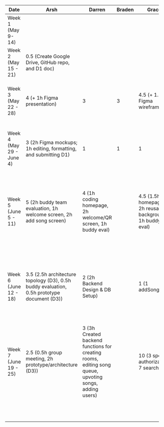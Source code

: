 
| Date                     | Arsh                                                                                       | Darren                                                                                                | Braden | Grace                                                      | Maximus                                                | Kenneth                                                                                 | Task                                                                                                                                   |
|--------------------------|--------------------------------------------------------------------------------------------|-------------------------------------------------------------------------------------------------------|--------|------------------------------------------------------------|--------------------------------------------------------|-----------------------------------------------------------------------------------------|----------------------------------------------------------------------------------------------------------------------------------------|
| Week 1 (May 9- 14)       |                                                                                            |                                                                                                       |        |                                                            |                                                        |                                                                                         |                                                                                                                                        |
| Week 2 (May 15 - 21)     | 0.5 (Create Google Drive, GitHub repo, and D1 doc)                                         |                                                                                                       |        |                                                            |                                                        |                                                                                         |                                                                                                                                        |
| Week 3 (May 22 - 28)     | 4 (+ 1h Figma presentation)                                                                | 3                                                                                                     | 3      | 4.5 (+ 1.5h Figma wireframe)                               | 3                                                      | 3                                                                                       | First meeting, brainstorming and discussing features and work on presentation                                                          |
| Week 4 (May 29 - June 4) | 3 (2h Figma mockups; 1h editing, formatting, and submitting D1)                            | 1                                                                                                     | 1      | 1                                                          | 1                                                      | 1                                                                                       | Discuss server details and how to communicate with Spotify API, complete project proposal                                              |
| Week 5 (June 5 - 11)     | 5 (2h buddy team evaluation, 1h welcome screen, 2h add song screen)                        | 4 (1h coding homepage, 2h welcome/QR screen, 1h buddy eval)                                           |        | 4.5 (1.5h homepage, 2h reusable background, 1h buddy eval) | 0.5 (Helped tweak welcome screen)                      | 5.5 (2h worked on welcome screen, 1h buddy eval, 2.5 song queue screen)                 | Complete initial version of welcome screen, add song screen, and song queue screen and  complete the bulk of the buddy team evaluation |
| Week 6 (June 12 - 18)    | 3.5 (2.5h architecture topology (D3), 0.5h buddy evaluation, 0.5h prototype document (D3)) | 2 (2h Backend Design & DB Setup)                                                                      |        | 1 (1 addSong UI)                                           | 2 (2h Backend Design & DB Setup)                       | 3 (1h host queue, progress bar, and control buttons, 2h setup retrofit and spotify api) |                                                                                                                                        |
| Week 7 (June 19 - 25)    | 2.5 (0.5h group meeting, 2h prototype/architecture (D3))                                   | 3 (3h Created backend functions for creating rooms, editing song queue, upvoting songs, adding users) |        | 10 (3 spotify authorization, 7 search api)                              | 2 (able to add songs from add song screen to database) | 2 (1h refactor add song screen, 1h host screen)                                         |                                                                                                                                        |
|                          |                                                                                            |                                                                                                       |        |                                                            |                                                        |                                                                                         |                                                                                                                                        |
|                          |                                                                                            |                                                                                                       |        |                                                            |                                                        |                                                                                         |                                                                                                                                        |
|                          |                                                                                            |                                                                                                       |        |                                                            |                                                        |                                                                                         |                                                                                                                                        |
|                          |                                                                                            |                                                                                                       |        |                                                            |                                                        |                                                                                         |                                                                                                                                        |
|                          |                                                                                            |                                                                                                       |        |                                                            |                                                        |                                                                                         |                                                                                                                                        |
|                          |                                                                                            |                                                                                                       |        |                                                            |                                                        |                                                                                         |                                                                                                                                        |
|                          |                                                                                            |                                                                                                       |        |                                                            |                                                        |                                                                                         |                                                                                                                                        |
|                          |                                                                                            |                                                                                                       |        |                                                            |                                                        |                                                                                         |                                                                                                                                        |
|                          |                                                                                            |                                                                                                       |        |                                                            |                                                        |                                                                                         |                                                                                                                                        |
|                          |                                                                                            |                                                                                                       |        |                                                            |                                                        |                                                                                         |                                                                                                                                        |
|                          |                                                                                            |                                                                                                       |        |                                                            |                                                        |                                                                                         |                                                                                                                                        |
|                          |                                                                                            |                                                                                                       |        |                                                            |                                                        |                                                                                         |                                                                                                                                        |

